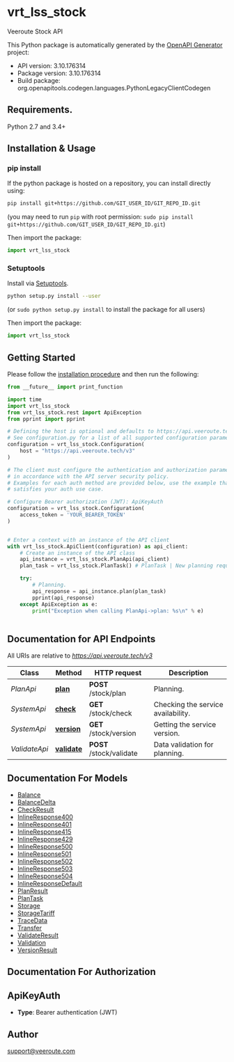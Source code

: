 # vrt_lss_stock
Veeroute Stock API

This Python package is automatically generated by the [OpenAPI Generator](https://openapi-generator.tech) project:

- API version: 3.10.176314
- Package version: 3.10.176314
- Build package: org.openapitools.codegen.languages.PythonLegacyClientCodegen

## Requirements.

Python 2.7 and 3.4+

## Installation & Usage
### pip install

If the python package is hosted on a repository, you can install directly using:

```sh
pip install git+https://github.com/GIT_USER_ID/GIT_REPO_ID.git
```
(you may need to run `pip` with root permission: `sudo pip install git+https://github.com/GIT_USER_ID/GIT_REPO_ID.git`)

Then import the package:
```python
import vrt_lss_stock
```

### Setuptools

Install via [Setuptools](http://pypi.python.org/pypi/setuptools).

```sh
python setup.py install --user
```
(or `sudo python setup.py install` to install the package for all users)

Then import the package:
```python
import vrt_lss_stock
```

## Getting Started

Please follow the [installation procedure](#installation--usage) and then run the following:

```python
from __future__ import print_function

import time
import vrt_lss_stock
from vrt_lss_stock.rest import ApiException
from pprint import pprint

# Defining the host is optional and defaults to https://api.veeroute.tech/v3
# See configuration.py for a list of all supported configuration parameters.
configuration = vrt_lss_stock.Configuration(
    host = "https://api.veeroute.tech/v3"
)

# The client must configure the authentication and authorization parameters
# in accordance with the API server security policy.
# Examples for each auth method are provided below, use the example that
# satisfies your auth use case.

# Configure Bearer authorization (JWT): ApiKeyAuth
configuration = vrt_lss_stock.Configuration(
    access_token = 'YOUR_BEARER_TOKEN'
)


# Enter a context with an instance of the API client
with vrt_lss_stock.ApiClient(configuration) as api_client:
    # Create an instance of the API class
    api_instance = vrt_lss_stock.PlanApi(api_client)
    plan_task = vrt_lss_stock.PlanTask() # PlanTask | New planning request.

    try:
        # Planning.
        api_response = api_instance.plan(plan_task)
        pprint(api_response)
    except ApiException as e:
        print("Exception when calling PlanApi->plan: %s\n" % e)
    
```

## Documentation for API Endpoints

All URIs are relative to *https://api.veeroute.tech/v3*

Class | Method | HTTP request | Description
------------ | ------------- | ------------- | -------------
*PlanApi* | [**plan**](docs/PlanApi.md#plan) | **POST** /stock/plan | Planning.
*SystemApi* | [**check**](docs/SystemApi.md#check) | **GET** /stock/check | Checking the service availability.
*SystemApi* | [**version**](docs/SystemApi.md#version) | **GET** /stock/version | Getting the service version.
*ValidateApi* | [**validate**](docs/ValidateApi.md#validate) | **POST** /stock/validate | Data validation for planning.


## Documentation For Models

 - [Balance](docs/Balance.md)
 - [BalanceDelta](docs/BalanceDelta.md)
 - [CheckResult](docs/CheckResult.md)
 - [InlineResponse400](docs/InlineResponse400.md)
 - [InlineResponse401](docs/InlineResponse401.md)
 - [InlineResponse415](docs/InlineResponse415.md)
 - [InlineResponse429](docs/InlineResponse429.md)
 - [InlineResponse500](docs/InlineResponse500.md)
 - [InlineResponse501](docs/InlineResponse501.md)
 - [InlineResponse502](docs/InlineResponse502.md)
 - [InlineResponse503](docs/InlineResponse503.md)
 - [InlineResponse504](docs/InlineResponse504.md)
 - [InlineResponseDefault](docs/InlineResponseDefault.md)
 - [PlanResult](docs/PlanResult.md)
 - [PlanTask](docs/PlanTask.md)
 - [Storage](docs/Storage.md)
 - [StorageTariff](docs/StorageTariff.md)
 - [TraceData](docs/TraceData.md)
 - [Transfer](docs/Transfer.md)
 - [ValidateResult](docs/ValidateResult.md)
 - [Validation](docs/Validation.md)
 - [VersionResult](docs/VersionResult.md)


## Documentation For Authorization


## ApiKeyAuth

- **Type**: Bearer authentication (JWT)


## Author

support@veeroute.com


